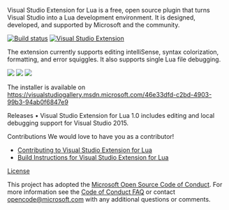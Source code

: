 Visual Studio Extension for Lua is a free, open source plugin that turns Visual Studio into a Lua development environment. It is designed, developed, and supported by Microsoft and the community.

[![Build status](https://ci.appveyor.com/api/projects/status/sj49e0yom1n9bhmg/branch/master?svg=true)](https://ci.appveyor.com/project/AArnott/vslua-2w2wn/branch/master)
[![Visual Studio Extension](https://img.shields.io/badge/VSIX-1.0.1-green.svg)](https://visualstudiogallery.msdn.microsoft.com/46e33dfd-c2bd-4903-99b3-94ab0f6847e9)

The extension currently supports editing intelliSense, syntax colorization, formatting, and error squiggles. It also supports single Lua file debugging.

![](images/colorization.png?raw=true)
![](images/intelliSense.png?raw=true)
![](images/errorsquiggles.png?raw=true)

The installer is available on https://visualstudiogallery.msdn.microsoft.com/46e33dfd-c2bd-4903-99b3-94ab0f6847e9

Releases
•	Visual Studio Extension for Lua 1.0 includes editing and local debugging support for Visual Studio 2015.

Contributions
We would love to have you as a contributor!
* [Contributing to Visual Studio Extension for Lua](https://github.com/Microsoft/VSLua/blob/master/CONTRIBUTING.md)
* [Build Instructions for Visual Studio Extension for Lua](https://github.com/Microsoft/VSLua/wiki/Build-Instructions)


[License](https://github.com/Microsoft/VSLua/blob/master/license.txt)

This project has adopted the [Microsoft Open Source Code of Conduct](https://opensource.microsoft.com/codeofconduct/). For more information see the [Code of Conduct FAQ](https://opensource.microsoft.com/codeofconduct/faq/) or contact [opencode@microsoft.com](mailto:opencode@microsoft.com) with any additional questions or comments.
